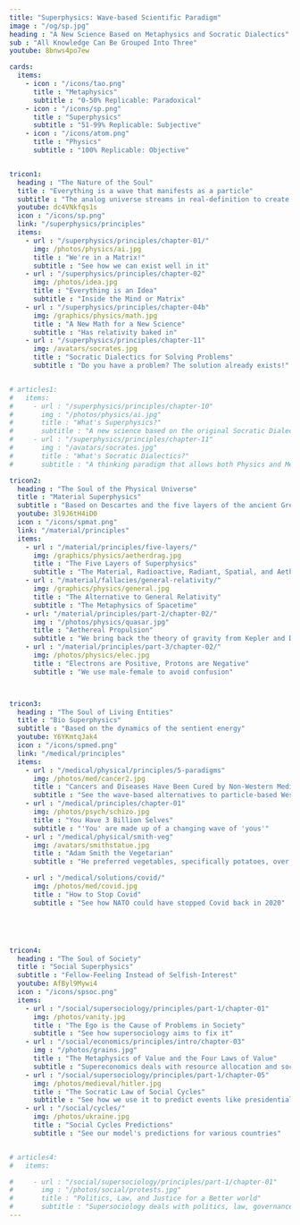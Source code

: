 ```yaml
---
title: "Superphysics: Wave-based Scientific Paradigm"
image : "/og/sp.jpg"
heading : "A New Science Based on Metaphysics and Socratic Dialectics"
sub : "All Knowledge Can Be Grouped Into Three"
youtube: 8bnws4po7ew

cards:
  items:
    - icon : "/icons/tao.png"
      title : "Metaphysics"
      subtitle : "0-50% Replicable: Paradoxical"
    - icon : "/icons/sp.png"
      title : "Superphysics"
      subtitle : "51-99% Replicable: Subjective"
    - icon : "/icons/atom.png"
      title : "Physics"
      subtitle : "100% Replicable: Objective"


tricon1:
  heading : "The Nature of the Soul"
  title : "Everything is a wave that manifests as a particle"
  subtitle : "The analog universe streams in real-definition to create reality"
  youtube: dc4VNkfqs1s
  icon : "/icons/sp.png"
  link: "/superphysics/principles"
  items:
    - url : "/superphysics/principles/chapter-01/"
      img: /photos/physics/ai.jpg 
      title : "We're in a Matrix!"
      subtitle : "See how we can exist well in it"
    - url : "/superphysics/principles/chapter-02"
      img: /photos/idea.jpg 
      title : "Everything is an Idea"
      subtitle : "Inside the Mind or Matrix"
    - url : "/superphysics/principles/chapter-04b"
      img: /graphics/physics/math.jpg     
      title : "A New Math for a New Science"
      subtitle : "Has relativity baked in"
    - url : "/superphysics/principles/chapter-11"
      img: /avatars/socrates.jpg     
      title : "Socratic Dialectics for Solving Problems"
      subtitle : "Do you have a problem? The solution already exists!"


# articles1:
#   items:
#     - url : "/superphysics/principles/chapter-10"
#       img : "/photos/physics/ai.jpg" 
#       title : "What's Superphysics?"
#       subtitle : "A new science based on the original Socratic Dialectics"
#     - url : "/superphysics/principles/chapter-11"
#       img : "/avatars/socrates.jpg" 
#       title : "What's Socratic Dialectics?"
#       subtitle : "A thinking paradigm that allows both Physics and Metaphysics"

tricon2:
  heading : "The Soul of the Physical Universe"
  title : "Material Superphysics"
  subtitle : "Based on Descartes and the five layers of the ancient Greek, Hindus, and Chinese"
  youtube: 3l9J6tH4iD0
  icon : "/icons/spmat.png"
  link: "/material/principles"
  items:
    - url : "/material/principles/five-layers/"
      img: /graphics/physics/aetherdrag.jpg
      title : "The Five Layers of Superphysics"
      subtitle : "The Material, Radioactive, Radiant, Spatial, and Aethereal"
    - url : "/material/fallacies/general-relativity/"
      img: /graphics/physics/general.jpg
      title : "The Alternative to General Relativity"
      subtitle : "The Metaphysics of Spacetime"
    - url: "/material/principles/part-2/chapter-02/"
      img : "/photos/physics/quasar.jpg"
      title : "Aethereal Propulsion"
      subtitle : "We bring back the theory of gravity from Kepler and Descartes"
    - url : "/material/principles/part-3/chapter-02/"
      img: /photos/physics/elec.jpg
      title : "Electrons are Positive, Protons are Negative"
      subtitle : "We use male-female to avoid confusion"



tricon3:
  heading : "The Soul of Living Entities"
  title : "Bio Superphysics"
  subtitle : "Based on the dynamics of the sentient energy"
  youtube: Y6YKmtqJak4
  icon : "/icons/spmed.png"
  link: "/medical/principles"
  items:
    - url : "/medical/physical/principles/5-paradigms"
      img: /photos/med/cancer2.jpg
      title : "Cancers and Diseases Have Been Cured by Non-Western Medicine"
      subtitle : "See the wave-based alternatives to particle-based Western Medicine"
    - url : "/medical/principles/chapter-01"
      img: /photos/psych/schizo.jpg 
      title : "You Have 3 Billion Selves"
      subtitle : "'You' are made up of a changing wave of 'yous'"
    - url : "/medical/physical/smith-veg"
      img: /avatars/smithstatue.jpg 
      title : "Adam Smith the Vegetarian"
      subtitle : "He preferred vegetables, specifically potatoes, over meat"

    - url : "/medical/solutions/covid/"
      img: /photos/med/covid.jpg 
      title : "How to Stop Covid"
      subtitle : "See how NATO could have stopped Covid back in 2020"





tricon4:
  heading : "The Soul of Society"
  title : "Social Superphysics"
  subtitle : "Fellow-Feeling Instead of Selfish-Interest"
  youtube: AfByl9Mywi4
  icon : "/icons/spsoc.png"  
  items:
    - url : "/social/supersociology/principles/part-1/chapter-01"
      img: /photos/vanity.jpg 
      title : "The Ego is the Cause of Problems in Society"
      subtitle : "See how supersociology aims to fix it"
    - url : "/social/economics/principles/intro/chapter-03"
      img : "/photos/grains.jpg" 
      title : "The Metaphysics of Value and the Four Laws of Value"
      subtitle : "Supereconomics deals with resource allocation and socio-economic issues"
    - url : "/social/supersociology/principles/part-1/chapter-05"
      img: /photos/medieval/hitler.jpg 
      title : "The Socratic Law of Social Cycles"
      subtitle : "See how we use it to predict events like presidential elections and recessions"
    - url : "/social/cycles/"
      img: /photos/ukraine.jpg      
      title : "Social Cycles Predictions"
      subtitle : "See our model's predictions for various countries"


# articles4:
#   items:

#     - url : "/social/supersociology/principles/part-1/chapter-01"
#       img : "/photos/social/protests.jpg" 
#       title : "Politics, Law, and Justice for a Better world"
#       subtitle : "Supersociology deals with politics, law, governance, and other socio-political issues"
---
```


